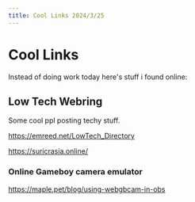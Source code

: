 ```yaml
---
title: Cool Links 2024/3/25
---
```


# Cool Links

Instead of doing work today here's stuff i found online:

## Low Tech Webring
Some cool ppl posting techy stuff.

https://emreed.net/LowTech_Directory

https://suricrasia.online/

### Online Gameboy camera emulator
https://maple.pet/blog/using-webgbcam-in-obs
